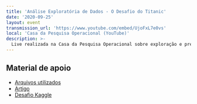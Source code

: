 ```yaml
---
title: 'Análise Exploratória de Dados - O Desafio do Titanic'
date: '2020-09-25'
layout: event
transmission_url: 'https://www.youtube.com/embed/UjoFxL7e0vs'
local: 'Casa da Pesquisa Operacional (YouTube)'
description: >-
  Live realizada na Casa da Pesquisa Operacional sobre exploração e preparação dos dados do Desafio do Titanic da Kaggle.
---
```


## Material de apoio
  * [Arquivos utilizados](https://github.com/acsjunior/kaggle_titanic)
  * [Artigo](https://souacsjunior.medium.com/desafio-do-titanic-do-kaggle-uma-abordagem-didática-na-exploração-e-preparação-dos-dados-ec5988d2d33)
  * [Desafio Kaggle](https://www.kaggle.com/c/titanic)
